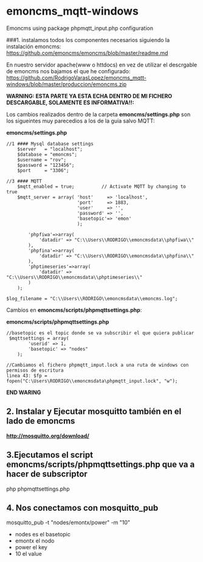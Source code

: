 # emoncms_mqtt-windows
Emoncms using package phpmqtt_input.php configuration

###1. instalamos todos los componentes necesarios siguiendo la instalación emoncms:
https://github.com/emoncms/emoncms/blob/master/readme.md

En nuestro servidor apache(www o httdocs) en vez de utilizar el descrgable de emoncms nos bajamos el que he configurado:
https://github.com/RodrigoVarasLopez/emoncms_mqtt-windows/blob/master/produccion/emoncms.zip


**WARNING: ESTA PARTE YA ESTA ECHA DENTRO DE MI FICHERO DESCARGABLE, SOLAMENTE ES INFORMATIVA!!:**

Los cambios realizados dentro de la carpeta **emoncms/settings.php** son los sigueintes muy parecedios a los de la guia salvo MQTT:

**emoncms/settings.php**
```
//1 #### Mysql database settings 
    $server   = "localhost";
    $database = "emoncms";
    $username = "rov";
    $password = "123456";
    $port     = "3306";
```   

```
//3 #### MQTT
    $mqtt_enabled = true;          // Activate MQTT by changing to true
    $mqtt_server = array( 'host'     => 'localhost',
                          'port'     => 1883,
                          'user'     => '',
                          'password' => '',
                          'basetopic'=> 'emon'
                          );
```

```
        'phpfiwa'=>array(
            'datadir' => "C:\\Users\\RODRIGO\\emoncmsdata\\phpfiwa\\"
        ),
        'phpfina'=>array(
            'datadir' => "C:\\Users\\RODRIGO\\emoncmsdata\\phpfina\\"
        ),
        'phptimeseries'=>array(
            'datadir' => "C:\\Users\\RODRIGO\\emoncmsdata\\phptimeseries\\"
        )
    );
```

```
$log_filename = "C:\\Users\\RODRIGO\\emoncmsdata\\emoncms.log";
```

Cambios en **emoncms/scripts/phpmqttsettings.php**:

**emoncms/scripts/phpmqttsettings.php**
```
//basetopic es el topic donde se va subscribir el que quiera publicar 
 $mqttsettings = array(
        'userid' => 1,
        'basetopic' => "nodes"
    );
```

```
//Cambiamos el fichero phpmqtt_imput.lock a una ruta de windows con permisos de escritura
linea 43: $fp = fopen("C:\Users\RODRIGO\\emoncmsdata\phpmqtt_input.lock", "w");
```

**END WARING**

## 2. Instalar y Ejecutar mosquitto también en el lado de emoncms
**http://mosquitto.org/download/**

## 3.Ejecutamos el script **emoncms/scripts/phpmqttsettings.php** que va a hacer de subscriptor 
php phpmqttsettings.php

## 4. Nos conectamos con mosquitto_pub 
mosquitto_pub -t "nodes/emontx/power" -m "10" 

* nodes es el basetopic
* emontx el nodo 
* power el key 
* 10 el value

